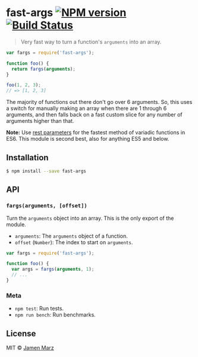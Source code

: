 # fast-args [![NPM version](https://badge.fury.io/js/fast-args.svg)](https://npmjs.org/package/fast-args) [![Build Status](https://travis-ci.org/jamen/fast-args.svg?branch=master)](https://travis-ci.org/jamen/fast-args)

> Very fast way to turn a function's `arguments` into an array.

```js
var fargs = require('fast-args');

function foo() {
  return fargs(arguments);
}

foo(1, 2, 3);
// => [1, 2, 3]
```

The majority of functions out there don't go over 6 arguments.  So, this uses a switch for manually making an array when there are 1 through 6 arguments, and then falls back on a fast custom slice for any number of arguments higher than that.

**Note:** Use [rest parameters](https://developer.mozilla.org/en-US/docs/Web/JavaScript/Reference/Functions/rest_parameters) for the fastest method of variadic functions in ES6.  This module is second best, also for anything ES5 and below.

## Installation

```sh
$ npm install --save fast-args
```

## API

### `fargs(arguments, [offset])`
Turn the `arguments` object into an array.  This is the only export of the module.
 - `arguments`: The `arguments` object of a function.
 - `offset` (`Number`): The index to start on `arguments`.

```js
var fargs = require('fast-args');

function foo() {
  var args = fargs(arguments, 1);
  // ...
}
```

### Meta

 - `npm test`: Run tests.
 - `npm run bench`: Run benchmarks.

## License

MIT © [Jamen Marz](https://github.com/jamen)
